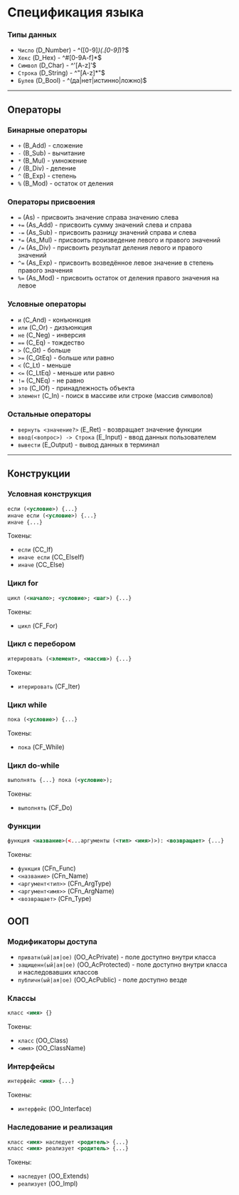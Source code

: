 # Спецификация языка

### Типы данных
- `Число`  (D_Number) - ^([0-9]*)(\.[0-9]*)?$
- `Хекс`   (D_Hex)    - ^#[0-9A-f]*$
- `Символ` (D_Char)    - ^\'[A-z]\'$
- `Строка` (D_String) - ^\"[A-z]*\"$
- `Булев`  (D_Bool)   - ^(да|нет|истинно|ложно)$

___
## Операторы

### Бинарные операторы
- `+` (B_Add) - сложение
- `-` (B_Sub) - вычитание
- `*` (B_Mul) - умножение
- `/` (B_Div) - деление
- `^` (B_Exp) - степень
- `%` (B_Mod) - остаток от деления

### Операторы присвоения
- `=`  (As) - присвоить значение справа значению слева
- `+=` (As_Add) - присвоить сумму значений слева и справа
- `-=` (As_Sub) - присвоить разницу значений справа и слева
- `*=` (As_Mul) - присвоить произведение левого и правого значений
- `/=` (As_Div) - присвоить результат деления левого и правого значений
- `^=` (As_Exp) - присвоить возведённое левое значение в степень правого значения
- `%=` (As_Mod) - присвоить остаток от деления правого значения на левое

### Условные операторы
- `и`       (C_And)     - конъюнкция
- `или`     (C_Or)      - дизъюнкция
- `не`      (C_Neg)     - инверсия
- `==`      (C_Eq)      - тождество
- `>`       (C_Gt)      - больше
- `>=`      (C_GtEq)    - больше или равно
- `<`       (C_Lt)      - меньше
- `<=`      (C_LtEq)    - меньше или равно
- `!=`      (C_NEq)     - не равно
- `это`     (C_IOf)     - принадлежность объекта
- `элемент` (C_In)      - поиск в массиве или строке (массив символов)

### Остальные операторы
- `вернуть <значение?>`      (E_Ret)    - возвращает значение функции
- `ввод(<вопрос>) -> Строка` (E_Input)  - ввод данных пользователем
- `вывести`                  (E_Output) - вывод данных в терминал

___
## Конструкции

### Условная конструкция
```xml
если (<условие>) {...} 
иначе если (<условие>) {...} 
иначе {...}
```
Токены:
- `если`        (CC_If)
- `иначе если`  (CC_ElseIf)
- `иначе`       (CC_Else)

### Цикл for
```xml
цикл (<начало>; <условие>; <шаг>) {...}
```
Токены:
- `цикл` (CF_For)

### Цикл с перебором
```xml
итерировать (<элемент>, <массив>) {...}
```
Токены:
- `итерировать` (CF_Iter)

### Цикл while
```xml
пока (<условие>) {...}
```
Токены:
- `пока` (CF_While)

### Цикл do-while
```xml
выполнять {...} пока (<условие>);
```
Токены:
- `выполнять` (CF_Do)

### Функции
```xml
функция <название>(<...аргументы (<тип> <имя>)>): <возвращает> {...}
```
Токены:
- `функция`         (CFn_Func)
- `<название>`      (CFn_Name)
- `<аргумент<тип>>` (CFn_ArgType)
- `<аргумент<имя>>` (CFn_ArgName)
- `<возвращает>`    (CFn_Type)

## ООП

### Модификаторы доступа
- `приватн(ый|ая|ое)`  (OO_AcPrivate)   - поле доступно внутри класса
- `защищенн(ый|ая|ое)` (OO_AcProtected) - поле доступно внутри класса и наследовавших классов
- `публичн(ый|ая|ое)`  (OO_AcPublic)    - поле доступно везде

### Классы
```xml
класс <имя> {}
```
Токены:
- `класс` (OO_Class)
- `<имя>` (OO_ClassName)

### Интерфейсы
```xml
интерфейс <имя> {...}
```
Токены:
- `интерфейс` (OO_Interface)

### Наследование и реализация
```xml
класс <имя> наследует <родитель> {...}
класс <имя> реализует <родитель> {...}
```
Токены:
- `наследует` (OO_Extends)
- `реализует` (OO_Impl)
